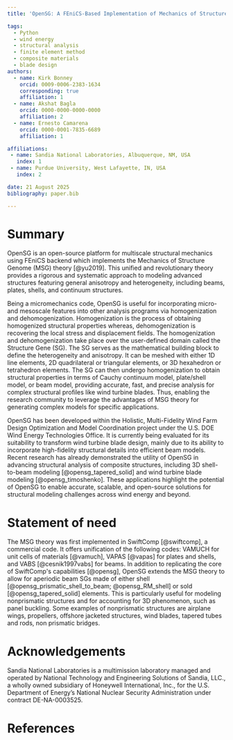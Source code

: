 ```yaml
---
title: 'OpenSG: A FEniCS-Based Implementation of Mechanics of Structure Gene with Empahsis on Aperiodic Beams'

tags:
  - Python
  - wind energy
  - structural analysis
  - finite element method
  - composite materials
  - blade design
authors:
  - name: Kirk Bonney
    orcid: 0009-0006-2383-1634
    corresponding: true
    affiliation: 1
  - name: Akshat Bagla
    orcid: 0000-0000-0000-0000
    affiliation: 2
  - name: Ernesto Camarena
    orcid: 0000-0001-7835-6689
    affiliation: 1

affiliations:
 - name: Sandia National Laboratories, Albuquerque, NM, USA
   index: 1
 - name: Purdue University, West Lafayette, IN, USA
   index: 2

date: 21 August 2025
bibliography: paper.bib

---
```


# Summary

OpenSG is an open-source platform for multiscale structural mechanics using FEniCS backend which implements the Mechanics of Structure Genome (MSG) theory [@yu2019]. This unified and revolutionary theory provides a rigorous and systematic approach to modeling advanced structures featuring general anisotropy and heterogeneity, including beams, plates, shells, and continuum structures.

Being a micromechanics code, OpenSG is useful for incorporating micro- and mesoscale features into other analysis programs via homogenization and dehomogenization. Homogenization is the process of obtaining homogenized structural properties whereas, dehomogenization is recovering the local stress and displacement fields. The homogenization and dehomogenization take place over the user-defined domain called the Structure Gene (SG). The SG serves as the mathematical building block to define the heterogeneity and anisotropy. It can be meshed with either 1D line elements, 2D quadrilateral or triangular elements, or 3D hexahedron or tetrahedron elements. The SG can then undergo homogenization to obtain structural properties in terms of Cauchy continuum model, plate/shell model, or beam model, providing accurate, fast, and precise analysis for complex structural profiles like wind turbine blades. Thus, enabling the research community to leverage the advantages of MSG theory for generating complex models for specific applications.

OpenSG has been developed within the Holistic, Multi-Fidelity Wind Farm Design Optimization and Model Coordination project under the U.S. DOE Wind Energy Technologies Office. It is currently being evaluated for its suitability to transform wind turbine blade design, mainly due to its ability to incorporate high-fidelity structural details into efficient beam models. Recent research has already demonstrated the utility of OpenSG in advancing structural analysis of composite structures, including 3D shell-to-beam modeling [@opensg_tapered_solid] and wind turbine blade modeling [@opensg_timoshenko]. These applications highlight the potential of OpenSG to enable accurate, scalable, and open-source solutions for structural modeling challenges across wind energy and beyond.

# Statement of need

The MSG theory was first implemented in SwiftComp [@swiftcomp], a commercial code. It offers unification of the following codes: VAMUCH for unit cells of materials [@vamuch], VAPAS [@vapas] for plates and shells, and VABS [@cesnik1997vabs] for beams. In addition to replicating the core of SwiftComp's capabilities [@opensg], OpenSG extends the MSG theory to allow for aperiodic beam SGs made of either shell [@opensg_prismatic_shell_to_beam; @opensg_RM_shell] or sold [@opensg_tapered_solid] elements. This is particularly useful for modeling nonprismatic structures and for accounting for 3D phenomenon, such as panel buckling. Some examples of nonprismatic structures are airplane wings, propellers, offshore jacketed structures, wind blades, tapered tubes and rods, non prismatic bridges. 

# Acknowledgements
Sandia National Laboratories is a multimission laboratory managed and operated by National Technology and Engineering Solutions of Sandia, LLC., a wholly owned subsidiary of Honeywell International, Inc., for the U.S. Department of Energy’s National Nuclear Security Administration under contract DE-NA-0003525.

# References 
